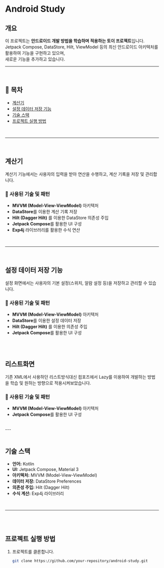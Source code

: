 # Android Study

## 개요
이 프로젝트는 **안드로이드 개발 방법을 학습하며 적용하는 토이 프로젝트**입니다.  
Jetpack Compose, DataStore, Hilt, ViewModel 등의 최신 안드로이드 아키텍처를 활용하여 기능을 구현하고 있으며,  
새로운 기능을 추가하고 있습니다.

---

</br>

## 📌 목차
- [계산기](#계산기)
- [설정 데이터 저장 기능](#설정-데이터-저장-기능)
- [기술 스택](#기술-스택)
- [프로젝트 실행 방법](#프로젝트-실행-방법)

</br>

---

</br>

## 계산기
계산기 기능에서는 사용자의 입력을 받아 연산을 수행하고, 계산 기록을 저장 및 관리합니다.

### 🔹 사용된 기술 및 패턴
- **MVVM (Model-View-ViewModel)** 아키텍처
- **DataStore**를 이용한 계산 기록 저장
- **Hilt (Dagger Hilt)** 를 이용한 DataStore 의존성 주입
- **Jetpack Compose**를 활용한 UI 구성
- **Exp4j** 라이브러리를 활용한 수식 연산

</br>

---

</br>


## 설정 데이터 저장 기능
설정 화면에서는 사용자의 기본 설정(스위치, 알람 설정 등)을 저장하고 관리할 수 있습니다.

### 🔹 사용된 기술 및 패턴
- **MVVM (Model-View-ViewModel)** 아키텍처
- **DataStore**를 이용한 설정 데이터 저장
- **Hilt (Dagger Hilt)** 를 이용한 의존성 주입
- **Jetpack Compose**를 활용한 UI 구성

</br>

</br>


## 리스트화면
기존 XML에서 사용하던 리스트방식대신 컴포즈에서 Lazy를 이용하여 개발하는 방법을 학습 및 원하는 방향으로 적용시켜보았습니다.

### 🔹 사용된 기술 및 패턴
- **MVVM (Model-View-ViewModel)** 아키텍처
- **Jetpack Compose**를 활용한 UI 구성

</br>
---

</br>

</br>

## 기술 스택
- **언어:** Kotlin
- **UI:** Jetpack Compose, Material 3
- **아키텍처:** MVVM (Model-View-ViewModel)
- **데이터 저장:** DataStore Preferences
- **의존성 주입:** Hilt (Dagger Hilt)
- **수식 계산:** Exp4j 라이브러리

</br>

---

</br>

</br>

## 프로젝트 실행 방법
1. 프로젝트를 클론합니다.
   ```sh
   git clone https://github.com/your-repository/android-study.git
